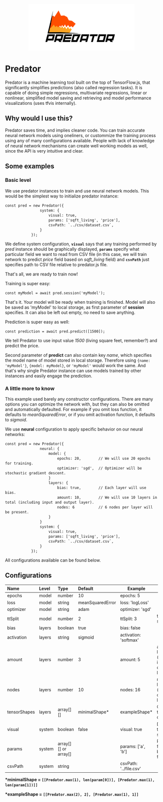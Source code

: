 <p align="center">
  <img width="350" src="https://raw.githubusercontent.com/DrewJay/predator/master/img/logo_pred.png">
</p>

# Predator
Predator is a machine learning tool built on the top of TensorFlow.js, that significantly simplifies predictions (also called regression tasks). It is capable of doing simple regressions, multivariate regressions, linear or nonlinear, simplified model saving and retrieving and model performance visualizations (uses tfvis internally).

## Why would I use this?
Predator saves time, and implies cleaner code. You can train accurate neural network models using oneliners, or custommize the training process using any of many configurations available. People with lack of knowledge of neural network mechanisms can create well working models as well, since the API is very intuitive and clear.

## Some examples
### Basic level
We use predator instances to train and use neural network models. This would be the simplest way to initialize predator instance:
```
const pred = new Predator({
                system: {
                    visual: true,
                    params: ['sqft_living', 'price'],
                    csvPath: `../csv/dataset.csv`,
                }
            });
```
We define system configuration, <strong>`visual`</strong> says that any training performed by <i>pred</i> instance should be graphically displayed, <strong>`params`</strong> specify what particular field we want to read from CSV file (in this case, we will train network to predict <i>price</i> field based on <i>sqft_living</i> field) and <strong>`csvPath`</strong> just specifies path to CSV file relative to predator.js file.

That's all, we are ready to train now!

Training is super easy:
```
const myModel = await pred.session('myModel');
```
That's it. Your model will be ready when training is finished. Model will also be saved as 'myModel' to local storage, as first parameter of <strong>session</strong> specifies. It can also be left out empty, no need to save anything.

Prediction is super easy as well:
```
const prediction = await pred.predict([1500]);
```
We tell Predator to use input value <i>1500</i> (living square feet, remember?) and predict the price.

Second parameter of <strong>predict</strong> can also contain key <i>name</i>, which specifies the model name of model stored in local storage. Therefore using ```{name: 'myModel'}```, ```{model: myModel}```, or  ```'myModel'``` would work the same. And that's why single Predator instance can use models trained by other instances and easily engage the prediction.

### A little more to know
This example used barely any constructor configurations. There are many options you can optimize the network with, but they can also be omitted and automatically defaulted. For example if you omit loss function, it defaults to <i>meanSquaredError</i>, or if you omit activation function, it defaults to <i>sigmoid</i>.

We use <strong>neural</strong> configuration to apply specific behavior on our neural networks:
```
const pred = new Predator({
                neural: {
                    model: {
                        epochs: 20,        // We will use 20 epochs for training.
                        optimizer: 'sgd',  // Optimizer will be stochastic gradient descent.
                    }
                    layers: {
                        bias: true,        // Each layer will use bias. 
                        amount: 10,        // We will use 10 layers in total (including input and output layer).
                        nodes: 6           // 6 nodes per layer will be present.
                    }
                }
                system: {
                    visual: true,
                    params: ['sqft_living', 'price'],
                    csvPath: `../csv/dataset.csv`,
                }
            });
```
All configurations available can be found below.

## Configurations

| Name          | Level     | Type                  | Default           | Example               | Info          |
|:------------- |:----------|:----------------------|:------------------|-----------------------|---------------|
| epochs        | model     | number                | 10                | epochs: 5             |
| loss          | model     | string                | meanSquaredError  | loss: 'logLoss'       |
| optimizer     | model     | string                | adam              | optimizer: 'sgd'      |
| ttSplit       | model     | number                | 2                 | ttSplit: 3            | test-train split
| bias          | layers    | boolean               | true              | bias: false           |
| activation    | layers    | string                | sigmoid           | activation: 'softmax' |
| amount        | layers    | number                | 3                 | amount: 5             | amount of layers (includes input and output layers)
| nodes         | layers    | number                | 10                | nodes: 16             | nodes per layers (excludes output layer)
| tensorShapes  | layers    | array[][]             | minimalShape*     | exampleShape*         | Custom tensor dimensions
| visual        | system    | boolean               | false             | visual: true          | Display training statistics
| params        | system    | array[][] or array[]  |                   | params: ['a', 'b']    | Predict csv field 'b' based on field 'a'
| csvPath       | system    | string                |                   | csvPath: '../file.csv'|

<strong>*minimalShape = ```[[Predator.max(1), len(param[0])], [Predator.max(1), len(param[1])]]```</strong>

<strong>*exampleShape = ```[[Predator.max(2), 2], [Predator.max(1), 1]]```</strong>
